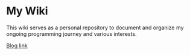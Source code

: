 # My Wiki

This wiki serves as a personal repository to document and organize my ongoing programming journey and various interests. 

[Blog link ](https://hectorsvill.github.io/wiki/docs/)
